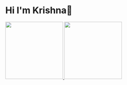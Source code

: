 # Hi I'm Krishna👋

<p align="left">
<a href="https://github.com/krishnaamp123">
  <img height="180em" src="https://github-readme-stats-eight-theta.vercel.app/api?username=krishnaamp123&show_icons=true&theme=dark&include_all_commits=true&count_private=true"/>
  <img height="180em" src="https://github-readme-stats-eight-theta.vercel.app/api/top-langs/?username=krishnaamp123&layout=compact&langs_count=8&theme=dark"/>
</a>
</p>

<!--
**krishnaamp123/krishnaamp123** is a ✨ _special_ ✨ repository because its `README.md` (this file) appears on your GitHub profile.

Here are some ideas to get you started:

- 🔭 I’m currently working on ...
- 🌱 I’m currently learning ...
- 👯 I’m looking to collaborate on ...
- 🤔 I’m looking for help with ...
- 💬 Ask me about ...
- 📫 How to reach me: ...
- 😄 Pronouns: ...
- ⚡ Fun fact: ...
-->
